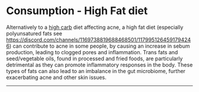 # Consumption - High Fat diet

Alternatively to a [high carb](https://discord.com/channels/1169738819688468501/1179948367405645885]) diet affecting acne, a high fat diet (especially polyunsatured fats see https://discord.com/channels/1169738819688468501/1179951264591794246) can contribute to acne in some people, by causing an increase in sebum production, leading to clogged pores and inflammation. Trans fats and seed/vegetable oils, found in processed and fried foods, are particularly detrimental as they can promote inflammatory responses in the body. These types of fats can also lead to an imbalance in the gut microbiome, further exacerbating acne and other skin issues.

---

